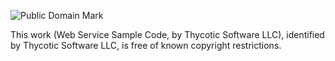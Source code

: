 ![Public Domain Mark](http://i.creativecommons.org/p/mark/1.0/88x31.png)

This work (Web Service Sample Code, by Thycotic Software LLC), identified by Thycotic Software LLC, is free of known copyright restrictions.
